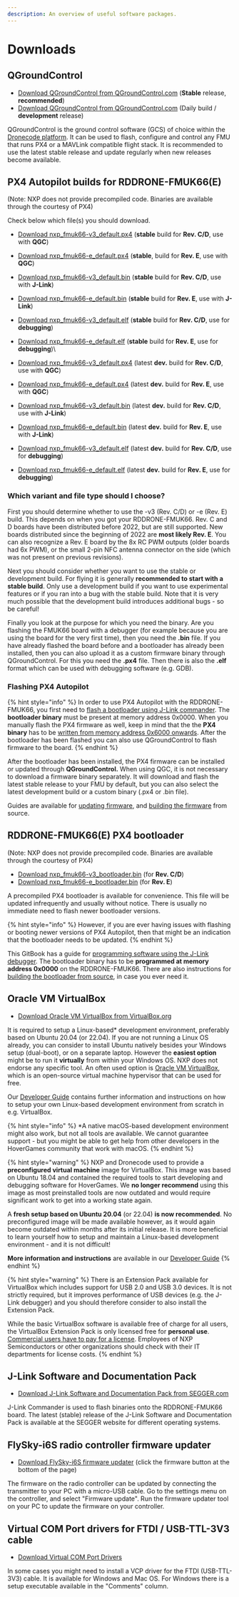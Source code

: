 ```yaml
---
description: An overview of useful software packages.
---
```


# Downloads

## QGroundControl

* [Download QGroundControl from QGroundControl.com](https://docs.qgroundcontrol.com/master/en/getting\_started/download\_and\_install.html) (**Stable** release, **recommended**)
* [Download QGroundControl from QGroundControl.com](https://docs.qgroundcontrol.com/master/en/releases/daily\_builds.html) (Daily build / **development** release)

QGroundControl is the ground control software (GCS) of choice within the [Dronecode platform](https://www.dronecode.org/platform/). It can be used to flash, configure and control any FMU that runs PX4 or a MAVLink compatible flight stack. It is recommended to use the latest stable release and update regularly when new releases become available.

## PX4 Autopilot builds for RDDRONE-FMUK66(E)

(Note: NXP does not provide precompiled code. Binaries are available through the courtesy of PX4)

Check below which file(s) you should download.

* [Download nxp\_fmuk66-v3\_default.px4](http://ci.px4.io/job/PX4\_misc/job/Firmware-compile/job/stable/lastSuccessfulBuild/artifact/build/nxp\_fmuk66-v3\_default/nxp\_fmuk66-v3\_default.px4) (**stable** build for **Rev. C/D**, use with **QGC**)
* [Download nxp\_fmuk66-e\_default.px4](http://ci.px4.io/job/PX4\_misc/job/Firmware-compile/job/stable/lastSuccessfulBuild/artifact/build/nxp\_fmuk66-e\_default/nxp\_fmuk66-e\_default.px4) (**stable**, build for **Rev. E**, use with **QGC**)
* [Download nxp\_fmuk66-v3\_default.bin](http://ci.px4.io/job/PX4\_misc/job/Firmware-compile/job/stable/lastSuccessfulBuild/artifact/build/nxp\_fmuk66-v3\_default/nxp\_fmuk66-v3.bin) (**stable** build for **Rev. C/D**, use with **J-Link**)
* [Download nxp\_fmuk66-e\_default.bin](http://ci.px4.io/job/PX4\_misc/job/Firmware-compile/job/stable/lastSuccessfulBuild/artifact/build/nxp\_fmuk66-e\_default/nxp\_fmuk66-e\_default.bin) (**stable** build for **Rev. E**, use with **J-Link**)
* [Download nxp\_fmuk66-v3\_default.elf](http://ci.px4.io/job/PX4\_misc/job/Firmware-compile/job/stable/lastSuccessfulBuild/artifact/build/nxp\_fmuk66-v3\_default/nxp\_fmuk66-v3\_default.elf) (**stable** build for **Rev. C/D**, use for **debugging**)
* [Download nxp\_fmuk66-e\_default.elf](http://ci.px4.io/job/PX4\_misc/job/Firmware-compile/job/stable/lastSuccessfulBuild/artifact/build/nxp\_fmuk66-e\_default/nxp\_fmuk66-e\_default.elf) (**stable** build for **Rev. E**, use for **debugging**)\

* [Download nxp\_fmuk66-v3\_default.px4](http://ci.px4.io/job/PX4\_misc/job/Firmware-compile/job/master/lastSuccessfulBuild/artifact/build/nxp\_fmuk66-v3\_default/nxp\_fmuk66-v3\_default.px4) (latest **dev.** build for **Rev. C/D**, use with **QGC**)
* [Download nxp\_fmuk66-e\_default.px4](http://ci.px4.io/job/PX4\_misc/job/Firmware-compile/job/master/lastSuccessfulBuild/artifact/build/nxp\_fmuk66-v3\_default/nxp\_fmuk66-v3\_default.px4) (latest **dev.** build for **Rev. E**, use with **QGC**)
* [Download nxp\_fmuk66-v3\_default.bin](http://ci.px4.io/job/PX4\_misc/job/Firmware-compile/job/master/lastSuccessfulBuild/artifact/build/nxp\_fmuk66-v3\_default/nxp\_fmuk66-v3.bin) (latest **dev.** build for **Rev. C/D**, use with **J-Link**)
* [Download nxp\_fmuk66-e\_default.bin](http://ci.px4.io/job/PX4\_misc/job/Firmware-compile/job/master/lastSuccessfulBuild/artifact/build/nxp\_fmuk66-v3\_default/nxp\_fmuk66-v3.bin) (latest **dev.** build for **Rev. E**, use with **J-Link**)
* [Download nxp\_fmuk66-v3\_default.elf](http://ci.px4.io/job/PX4\_misc/job/Firmware-compile/job/master/lastSuccessfulBuild/artifact/build/nxp\_fmuk66-v3\_default/nxp\_fmuk66-v3\_default.elf) (latest **dev.** build for **Rev. C/D**, use for **debugging**)
* [Download nxp\_fmuk66-e\_default.elf](http://ci.px4.io/job/PX4\_misc/job/Firmware-compile/job/master/lastSuccessfulBuild/artifact/build/nxp\_fmuk66-v3\_default/nxp\_fmuk66-v3\_default.elf) (latest **dev.** build for **Rev. E**, use for **debugging**)

### Which variant and file type should I choose?

First you should determine whether to use the -v3 (Rev. C/D) or -e (Rev. E) build. This depends on when you got your RDDRONE-FMUK66. Rev. C and D boards have been distributed before 2022, but are still supported. New boards distributed since the beginning of 2022 are **most likely Rev. E**. You can also recognize a Rev. E board by the 8x RC PWM outputs (older boards had 6x PWM), or the small 2-pin NFC antenna connector on the side (which was not present on previous revisions).

Next you should consider whether you want to use the stable or development build. For flying it is generally **recommended to start with a stable build**. Only use a development build if you want to use experimental features or if you ran into a bug with the stable build. Note that it is very much possible that the development build introduces additional bugs - so be careful!

Finally you look at the purpose for which you need the binary. Are you flashing the FMUK66 board with a debugger (for example because you are using the board for the very first time), then you need the **.bin** file. If you have already flashed the board before and a bootloader has already been installed, then you can also upload it as a custom firmware binary through QGroundControl. For this you need the **.px4** file. Then there is also the **.elf** format which can be used with debugging software (e.g. GDB).

### Flashing PX4 Autopilot

{% hint style="info" %}
In order to use PX4 Autopilot with the RDDRONE-FMUK66, you first need to [flash a bootloader using J-Link commander](userguide/programming.md#programming-the-bootloader). The **bootloader binary** must be present at memory address 0x0000. When you manually flash the PX4 firmware as well, keep in mind that the the **PX4 binary** has to be [written from memory address 0x6000 onwards](userguide/programming.md#programming-the-firmware). After the bootloader has been flashed you can also use QGroundControl to flash firmware to the board.
{% endhint %}

After the bootloader has been installed, the PX4 firmware can be installed or updated through **QGroundControl.** When using QGC, it is not necessary to download a firmware binary separately. It will download and flash the latest stable release to your FMU by default, but you can also select the latest development build or a custom binary (.px4 or .bin file).

Guides are available for [updating firmware](userguide/qgroundcontrol/firmware.md), and [building the firmware](developerguide/building-firmware.md) from source.

## RDDRONE-FMUK66(E) PX4 bootloader

(Note: NXP does not provide precompiled code. Binaries are available through the courtesy of PX4)

* [Download nxp\_fmuk66-v3\_bootloader.bin](https://github.com/PX4/PX4-Autopilot/raw/main/boards/nxp/fmuk66-v3/extras/nxp\_fmuk66-v3\_bootloader.bin) (for **Rev. C/D**)
* [Download nxp\_fmuk66-e\_bootloader.bin](https://github.com/PX4/PX4-Autopilot/blob/main/boards/nxp/fmuk66-e/extras/nxp\_fmuk66-e\_bootloader.bin) (for **Rev. E**)

A precompiled PX4 bootloader is available for convenience. This file will be updated infrequently and usually without notice. There is usually no immediate need to flash newer bootloader versions.

{% hint style="info" %}
However, if you are ever having issues with flashing or booting newer versions of PX4 Autopilot, then that might be an indication that the bootloader needs to be updated.
{% endhint %}

This GitBook has a guide for [programming software using the J-Link debugger](developerguide/program-software-using-debugger.md). The bootloader binary has to be **programmed at memory address 0x0000** on the RDDRONE-FMUK66. There are also instructions for [building the bootloader from source](developerguide/building-bootloader.md), in case you ever need it.

## Oracle VM VirtualBox

* [Download Oracle VM VirtualBox from VirtualBox.org](https://www.virtualbox.org/wiki/Downloads)

It is required to setup a Linux-based\* development environment, preferably based on Ubuntu 20.04 (or 22.04). If you are not running a Linux OS already, you can consider to install Ubuntu natively besides your Windows setup (dual-boot), or on a separate laptop. However the **easiest option** might be to run it **virtually** from within your Windows OS. NXP does not endorse any specific tool. An often used option is [Oracle VM VirtualBox](https://www.virtualbox.org/), which is an open-source virtual machine hypervisor that can be used for free.

Our [Developer Guide](developerguide/tools/) contains further information and instructions on how to setup your own Linux-based development environment from scratch in e.g. VirtualBox.

{% hint style="info" %}
\*A native macOS-based development environment might also work, but not all tools are available. We cannot guarantee support - but you might be able to get help from other developers in the HoverGames community that work with macOS.
{% endhint %}

{% hint style="warning" %}
NXP and Dronecode used to provide a **preconfigured virtual machine** image for VirtualBox. This image was based on Ubuntu 18.04 and contained the required tools to start developing and debugging software for HoverGames. We **no longer recommend** using this image as most preinstalled tools are now outdated and would require significant work to get into a working state again.

A **fresh setup based on Ubuntu 20.04** (or 22.04) **is now recommended**. No preconfigured image will be made available however, as it would again become outdated within months after its initial release. It is more beneficial to learn yourself how to setup and maintain a Linux-based development environment - and it is not difficult!

**More information and instructions** are available in our [Developer Guide](developerguide/tools/)
{% endhint %}

{% hint style="warning" %}
There is an Extension Pack available for VirtualBox which includes support for USB 2.0 and USB 3.0 devices. It is not strictly required, but it improves performance of USB devices (e.g. the J-Link debugger) and you should therefore consider to also install the Extension Pack.

While the basic VirtualBox software is available free of charge for all users, the VirtualBox Extension Pack is only licensed free for **personal use**. [Commercial users have to pay for a license](https://www.virtualbox.org/wiki/Licensing\_FAQ). Employees of NXP Semiconductors or other organizations should check with their IT departments for license costs.
{% endhint %}

## J-Link Software and Documentation Pack

* [Download J-Link Software and Documentation Pack from SEGGER.com](https://www.segger.com/downloads/jlink#J-LinkSoftwareAndDocumentationPack)

J-Link Commander is used to flash binaries onto the RDDRONE-FMUK66 board. The latest (stable) release of the J-Link Software and Documentation Pack is available at the SEGGER website for different operating systems.

## FlySky-i6S radio controller firmware updater

* [Download FlySky-i6S firmware updater](https://www.flysky-cn.com/fsi6s) (click the firmware button at the bottom of the page)

The firmware on the radio controller can be updated by connecting the transmitter to your PC with a micro-USB cable. Go to the settings menu on the controller, and select "Firmware update". Run the firmware updater tool on your PC to update the firmware on your controller.

## Virtual COM Port drivers for FTDI / USB-TTL-3V3 cable

* [Download Virtual COM Port Drivers](https://www.ftdichip.com/Drivers/VCP.htm)

In some cases you might need to install a VCP driver for the FTDI (USB-TTL-3V3) cable. It is available for Windows and Mac OS. For Windows there is a setup executable available in the "Comments" column.

